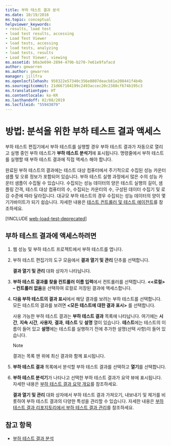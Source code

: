 ```yaml
---
title: 부하 테스트 결과 분석
ms.date: 10/19/2016
ms.topic: conceptual
helpviewer_keywords:
- results, load test
- load test results, accessing
- Load Test Viewer
- load tests, accessing
- load tests, analyzing
- load tests, results
- Load Test Viewer, viewing
ms.assetid: b0a3e694-2894-479b-b270-7e61e9fafacd
author: gewarren
ms.author: gewarren
manager: jillfra
ms.openlocfilehash: 958322e57340c356e8807deacb81e208441f4b4b
ms.sourcegitcommit: 21d667104199c2493accec20c2388cf674b195c3
ms.translationtype: HT
ms.contentlocale: ko-KR
ms.lasthandoff: 02/08/2019
ms.locfileid: "55943079"
---
```

# <a name="how-to-access-load-test-results-for-analysis"></a>방법: 분석을 위한 부하 테스트 결과 액세스

부하 테스트 편집기에서 부하 테스트를 실행할 경우 부하 테스트 결과가 자동으로 열리고 실행 중인 부하 테스트가 **부하 테스트 분석기**에 표시됩니다. 명령줄에서 부하 테스트를 실행할 때 부하 테스트 결과에 직접 액세스 해야 합니다.

완료된 부하 테스트의 결과에는 테스트 대상 컴퓨터에서 주기적으로 수집된 성능 카운터 샘플 및 오류 정보가 포함되어 있습니다. 부하 테스트 실행 과정에서 많은 수의 성능 카운터 샘플이 수집될 수 있습니다. 수집되는 성능 데이터의 양은 테스트 실행의 길이, 샘플링 간격, 테스트 대상 컴퓨터의 수, 수집되는 카운터의 수, 구성된 데이터 수집기 및 로깅 수준에 따라 달라집니다. 대규모 부하 테스트의 경우 수집되는 성능 데이터의 양이 몇 기가바이트가 되기 쉽습니다. 자세한 내용은 [테스트 컨트롤러 및 테스트 에이전트](configure-test-agents-and-controllers-for-load-tests.md)를 참조하세요.

[!INCLUDE [web-load-test-deprecated](includes/web-load-test-deprecated.md)]

## <a name="to-access-a-load-test-result"></a>부하 테스트 결과에 액세스하려면

1.  웹 성능 및 부하 테스트 프로젝트에서 부하 테스트를 엽니다.

2.  부하 테스트 편집기의 도구 모음에서 **결과 열기 및 관리** 단추를 선택합니다.

     **결과 열기 및 관리** 대화 상자가 나타납니다.

3.  **부하 테스트 결과를 찾을 컨트롤러 이름 입력**에서 컨트롤러를 선택합니다. **\<<로컬> – 컨트롤러 없음**을 선택하여 로컬로 저장된 결과에 액세스합니다.

4.  **다음 부하 테스트의 결과 표시**에서 해당 결과를 보려는 부하 테스트를 선택합니다. 모든 테스트의 결과를 보려면 **\<모든 테스트에 대한 결과 표시>** 를 선택합니다.

     사용 가능한 부하 테스트 결과는 **부하 테스트 결과** 목록에 나타납니다. 여기에는 **시간**, **지속 시간**, **사용자**, **결과**, **테스트** 및 **설명** 열이 있습니다. **테스트**에는 테스트의 이름이 들어 있고 **설명**에는 테스트를 실행하기 전에 추가한 설명(선택 사항)이 들어 있습니다.

    > [!NOTE]
    > 결과는 목록 맨 위에 최신 결과와 함께 표시됩니다.

5.  **부하 테스트 결과** 목록에서 분석할 부하 테스트 결과를 선택하고 **열기**를 선택합니다.

6.  **부하 테스트 분석기**가 나타나고 선택한 부하 테스트 결과가 요약 뷰에 표시됩니다. 자세한 내용은 [부하 테스트 결과 요약 개요](../test/load-test-results-summary-overview.md)를 참조하세요.

     **결과 열기 및 관리** 대화 상자에서 부하 테스트 결과 가져오기, 내보내기 및 제거를 비롯하여 부하 테스트 결과의 다양한 특성을 관리할 수 있습니다. 자세한 내용은 [부하 테스트 결과 리포지토리에서 부하 테스트 결과 관리](../test/manage-load-test-results-in-the-load-test-results-repository.md)를 참조하세요.

## <a name="see-also"></a>참고 항목

- [부하 테스트 결과 분석](../test/analyze-load-test-results-using-the-load-test-analyzer.md)
